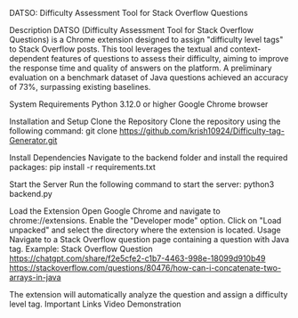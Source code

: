 DATSO: Difficulty Assessment Tool for Stack Overflow Questions

Description
DATSO (Difficulty Assessment Tool for Stack Overflow Questions) is a Chrome extension designed to assign "difficulty level tags" to Stack Overflow posts. This tool leverages the textual and context-dependent features of questions to assess their difficulty, aiming to improve the response time and quality of answers on the platform. A preliminary evaluation on a benchmark dataset of Java questions achieved an accuracy of 73%, surpassing existing baselines.

System Requirements
Python 3.12.0 or higher
Google Chrome browser

Installation and Setup
Clone the Repository
Clone the repository using the following command:
git clone https://github.com/krish10924/Difficulty-tag-Generator.git

Install Dependencies
Navigate to the backend folder and install the required packages:
pip install -r requirements.txt

Start the Server
Run the following command to start the server:
python3 backend.py

Load the Extension
Open Google Chrome and navigate to chrome://extensions.
Enable the "Developer mode" option.
Click on "Load unpacked" and select the directory where the extension is located.
Usage
Navigate to a Stack Overflow question page containing a question with Java tag.
Example: Stack Overflow Question
https://chatgpt.com/share/f2e5cfe2-c1b7-4463-998e-18099d910b49
https://stackoverflow.com/questions/80476/how-can-i-concatenate-two-arrays-in-java

The extension will automatically analyze the question and assign a difficulty level tag.
Important Links
Video Demonstration
